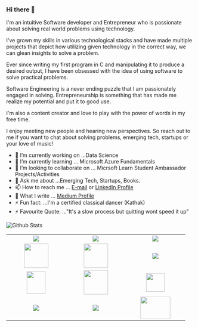 
### Hi there 👋

I'm an intuitive Software developer and Entrepreneur who is passionate about solving real world problems using technology.

I've grown my skills in various technological stacks and have made multiple projects that depict how utilizing given technology in the correct way,
we can glean insights to solve a problem.

Ever since writing my first program in C and manipulating it to produce a desired output, 
I have been obsessed with the idea of using software to solve practical problems. 

Software Engineering is a never ending puzzle that I am passionately engaged in solving.
Entrepreneurship is something that has made me realize my potential and put it to good use.

I'm also a content creator and love to play with the power of words in my free time.

I enjoy meeting new people and hearing new perspectives. So reach out to me if you want to chat about solving problems, emerging tech, startups or your love of music! </p>


- 🔭 I’m currently working on ...Data Science
- 🌱 I’m currently learning ... Microsoft Azure Fundamentals
- 👯 I’m looking to collaborate on ... Micrsoft Learn Student Ambassador Projects/Activities
- 💬 Ask me about ...Emerging Tech, Startups, Books.
- 📫 How to reach me ... [E-mail](jayant.shreya@gmail.com) or [LinkedIn Profile](https://www.linkedin.com/in/shreyajayant20)
- 📝 What I write ... [Medium Profile](https://medium.com/@jayant.shreya)
- ⚡ Fun fact: ...I'm a certified classical dancer (Kathak)
- ⚡ Favourite Quote: ..."It's a slow process but quitting wont speed it up"
 

<img
align="left"
alt="Github Stats"
src="https://github-readme-stats.vercel.app/api?username=Shreya869&show_icons=true&hide_border=true"
/>

[](https://github-readme-stats.vercel.app/api/top-langs/?username=Shreya869&hide=java&layout=compact)



<br>
<table>
<tbody>

<tr>
<td align="center" width="20%">
<span><b><center></center></b></span> 
<img src="https://img.icons8.com/color/48/000000/firebase.png"/>
</td>

<td align="center" width="20%">
<span><b><center></center></b></span> 
<img src="https://img.icons8.com/color/48/000000/python.png"/>
</td>

<td align="center" width="20%">
<span><b><center></center></b></span>
<img src="https://img.icons8.com/color/48/000000/c-plus-plus-logo.png"/>
</td>
</tr>

<tr>
<td align="center" width="20%">
<span><b><center></center></b></span> 
<img height=65px src="https://img.icons8.com/color/48/000000/azure-1.png"> 
</td>

<td align="center" width="20%">
<span><b><center></center></b></span> 
<img src="https://img.icons8.com/nolan/48/ms-excel.png" width="65" height="65"/> 
</td>

<td align="center" width="20%">
<span><b><center></center></b></span>
<img src="https://img.icons8.com/plasticine/64/000000/react.png"/>
</td>
</tr>

<tr>
<td align="center" width="20%">
<span><b><center></center></b></span>
<img src="https://img.icons8.com/clouds/100/000000/office-365.png" width="50" height="60"/>
</td>

<td align="center" width="20%">
<span><b><center></center></b></span> 
<img height=65px src="https://img.icons8.com/color/48/000000/javascript-logo-1.png" > 
</td>

<td align="center" width="20%">
<span><b><center></center></b></span> 
<img src="https://img.icons8.com/color/48/000000/php.png" width="50" height="50"/> 
</td>
</tr>

<tr>
<td align="center" width="20%">
<span><b><center></center></b></span>
<img src="https://img.icons8.com/color/48/000000/git.png"/>
</td>

<td align="center" width="20%">
<span><b><center></center></b></span> 
<img src="https://img.icons8.com/dusk/64/000000/hand-with-pen.png"/>
</td>

<td align="center" width="20%">
<span><b><center></center></b></span> 
<img src="https://img.icons8.com/bubbles/64/000000/api.png" width="80" height="60"/>
</td>
</tr>

</tbody>
</table>

